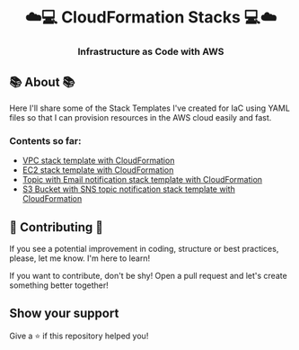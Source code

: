 <h1 align="center">
    ☁️💻 CloudFormation Stacks 💻☁️
</h1>

<h3 align="center">
    Infrastructure as Code with AWS
</h3>


## 📚 About 📚
Here I'll share some of the Stack Templates I've created for IaC using YAML files so that I can provision resources in the AWS cloud easily and fast.

### Contents so far:
- [VPC stack template with CloudFormation](https://github.com/ricardoianelli/AwsPractice/blob/main/CloudFormationStacks/vpc.yaml)
- [EC2 stack template with CloudFormation](https://github.com/ricardoianelli/AwsPractice/blob/main/CloudFormationStacks/ec2.yaml)
- [Topic with Email notification stack template with CloudFormation](https://github.com/ricardoianelli/AwsPractice/blob/main/CloudFormationStacks/sns_topic.yaml)
- [S3 Bucket with SNS topic notification stack template with CloudFormation](https://github.com/ricardoianelli/AwsPractice/blob/main/CloudFormationStacks/s3bucket.yaml)

## 🚧 Contributing 🚧
If you see a potential improvement in coding, structure or best practices, please, let me know. I'm here to learn! 

If you want to contribute, don't be shy! Open a pull request and let's create something better together!

## Show your support

Give a ⭐️ if this repository helped you!

